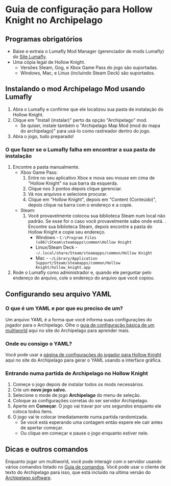 # Guia de configuração para Hollow Knight no Archipelago

## Programas obrigatórios
* Baixe e extraia o Lumafly Mod Manager (gerenciador de mods Lumafly) do [Site Lumafly](https://themulhima.github.io/Lumafly/).
* Uma cópia legal de Hollow Knight.
   * Versões Steam, Gog, e Xbox Game Pass do jogo são suportadas.
   * Windows, Mac, e Linux (incluindo Steam Deck) são suportados.

## Instalando o mod Archipelago Mod usando Lumafly
1. Abra o Lumafly e confirme que ele localizou sua pasta de instalação do Hollow Knight.
2. Clique em "Install (instalar)" perto da opção "Archipelago" mod.
   * Se quiser, instale também o "Archipelago Map Mod (mod do mapa do archipelago)" para usá-lo como rastreador dentro do jogo.
3. Abra o jogo, tudo preparado!

### O que fazer se o Lumafly falha em encontrar a sua pasta de instalação
1. Encontre a pasta manualmente.
   * Xbox Game Pass:
      1. Entre no seu aplicativo Xbox e mova seu mouse em cima de "Hollow Knight" na sua barra da esquerda. 
      2. Clique nos 3 pontos depois clique gerenciar.
      3. Vá nos arquivos e selecione procurar. 
      4. Clique em "Hollow Knight", depois em "Content (Conteúdo)", depois clique na barra com o endereço e a copie.
   * Steam:
      1. Você provavelmente colocou sua biblioteca Steam num local não padrão. Se esse for o caso você provavelmente sabe onde está.
         . Encontre sua biblioteca Steam, depois encontre a pasta do Hollow Knight e copie seu endereço.
         * Windows - `C:\Program Files (x86)\Steam\steamapps\common\Hollow Knight`
         * Linux/Steam Deck - `~/.local/share/Steam/steamapps/common/Hollow Knight`
         * Mac - `~/Library/Application Support/Steam/steamapps/common/Hollow Knight/hollow_knight.app`
2. Rode o Lumafly como administrador e, quando ele perguntar pelo endereço do arquivo, cole o endereço do arquivo que você copiou.

## Configurando seu arquivo YAML
### O que é um YAML e por que eu preciso de um?
Um arquivo YAML é a forma que você informa suas configurações do jogador para o Archipelago.
Olhe o [guia de configuração básica de um multiworld](/tutorial/Archipelago/setup/en) aqui no site do Archipelago para aprender mais.

### Onde eu consigo o YAML?
Você pode usar a [página de configurações do jogador para Hollow Knight](/games/Hollow%20Knight/player-options) aqui no site do Archipelago 
para gerar o YAML usando a interface gráfica.

### Entrando numa partida de Archipelago no Hollow Knight
1. Começe o jogo depois de instalar todos os mods necessários.
2. Crie um **novo jogo salvo.**
3. Selecione o mode de jogo **Archipelago** do menu de seleção.
4. Coloque as configurações corretas do ser servidor Archipelago.
5. Aperte em  **Começar**. O jogo vai travar por uns segundos enquanto ele coloca todos itens.
6. O jogo vai te colocar imediatamente numa partida randomizada. 
   * Se você está esperando uma contagem então espere ele cair antes de apertar começar.
   * Ou clique em começar e pause o jogo enquanto estiver nele.
   
## Dicas e outros comandos
Enquanto jogar um multiworld, você pode interagir com o servidor usando vários comandos listado no
[Guia de comandos](/tutorial/Archipelago/commands/en). Você pode usar o cliente de texto do Archipelago para isso,
que está incluido na ultima versão do [Archipelago software](https://github.com/ArchipelagoMW/Archipelago/releases/latest).

